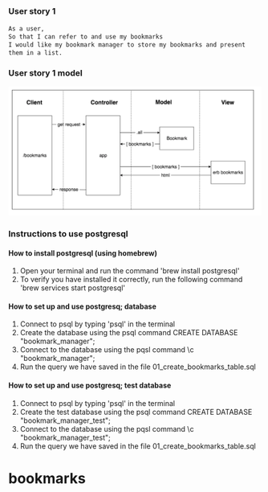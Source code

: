 ### User story 1

```
As a user,
So that I can refer to and use my bookmarks
I would like my bookmark manager to store my bookmarks and present them in a list.

```

### User story 1 model

![alt text](first_user_story_model.png)


### Instructions to use postgresql

#### How to install postgresql (using homebrew)

  1. Open your terminal and run the command 'brew install postgresql'
  2. To verify you have installed it correctly, run the following command 'brew services start postgresql'

#### How to set up and use postgresq; database

  1. Connect to psql by typing 'psql' in the terminal
  2. Create the database using the psql command CREATE DATABASE "bookmark_manager";
  3. Connect to the database using the pqsl command \c "bookmark_manager";
  4. Run the query we have saved in the file 01_create_bookmarks_table.sql

#### How to set up and use postgresq; test database

  1. Connect to psql by typing 'psql' in the terminal
  2. Create the test database using the psql command CREATE DATABASE "bookmark_manager_test";
  3. Connect to the database using the pqsl command \c "bookmark_manager_test";
  4. Run the query we have saved in the file 01_create_bookmarks_table.sql  
# bookmarks
